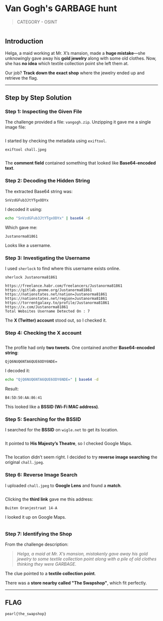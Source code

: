 # Van Gogh's GARBAGE hunt

> CATEGORY - OSINT

<figure><img src="https://3066381948-files.gitbook.io/~/files/v0/b/gitbook-x-prod.appspot.com/o/spaces%2F1v4zpYg12djm83qExa3x%2Fuploads%2FDoTCSS5MGOEvmKXhwwl4%2FPasted%20image%2020250308203808.png?alt=media&#x26;token=b9afe9f4-d745-4654-86aa-7dbe6a7f08a7" alt=""><figcaption></figcaption></figure>

## Introduction

Helga, a maid working at Mr. X’s mansion, made a **huge mistake**—she unknowingly gave away his **gold jewelry** along with some old clothes. Now, she has **no idea** which textile collection point she left them at.

Our job? **Track down the exact shop** where the jewelry ended up and retrieve the flag.

***

## Step by Step Solution

### Step 1: Inspecting the Given File

The challenge provided a file: `vangogh.zip`. Unzipping it gave me a single image file:

<figure><img src="https://3066381948-files.gitbook.io/~/files/v0/b/gitbook-x-prod.appspot.com/o/spaces%2F1v4zpYg12djm83qExa3x%2Fuploads%2FvZbCKWtdcHNcJs2aSMZZ%2FPasted%20image%2020250308211149.png?alt=media&#x26;token=8ac1801c-c583-4902-966d-087b10aab6db" alt=""><figcaption></figcaption></figure>

I started by checking the metadata using `exiftool`.

```
exiftool chall.jpeg
```

<figure><img src="https://3066381948-files.gitbook.io/~/files/v0/b/gitbook-x-prod.appspot.com/o/spaces%2F1v4zpYg12djm83qExa3x%2Fuploads%2FJn8M8csoloqaJBLpBrCP%2FPasted%20image%2020250308212049.png?alt=media&#x26;token=5ffe59f2-8c85-41f3-bf01-d88956d00d78" alt=""><figcaption></figcaption></figure>

The **comment field** contained something that looked like **Base64-encoded text**.

### Step 2: Decoding the Hidden String

The extracted Base64 string was:

```
SnVzdGFub3JtYTgxODYx
```

I decoded it using:

```sh
echo "SnVzdGFub3JtYTgxODYx" | base64 -d
```

Which gave me:

```
Justanorma81861
```

Looks like a username.

### Step 3: Investigating the Username

I used `sherlock` to find where this username exists online.

```
sherlock Justanorma81861
```

```
https://freelance.habr.com/freelancers/Justanorma81861
https://gitlab.gnome.org/Justanorma81861
https://nationstates.net/nation=Justanorma81861
https://nationstates.net/region=Justanorma81861
https://torrentgalaxy.to/profile/Justanorma81861
https://x.com/Justanorma81861
Total Websites Username Detected On : 7
```

The **X (Twitter) account** stood out, so I checked it.

### Step 4: Checking the X account

<figure><img src="https://3066381948-files.gitbook.io/~/files/v0/b/gitbook-x-prod.appspot.com/o/spaces%2F1v4zpYg12djm83qExa3x%2Fuploads%2FPMZVpdgXb40pEJ8pDcIH%2FPasted%20image%2020250308212511.png?alt=media&#x26;token=34b9f7cf-c25f-43b4-bc9c-871f1fd55d5e" alt=""><figcaption></figcaption></figure>

The profile had only **two tweets**. One contained another **Base64-encoded string**:

```
QjQ6NUQ6NTA6QUE6ODY6NDE=
```

I decoded it:

```sh
echo "QjQ6NUQ6NTA6QUE6ODY6NDE=" | base64 -d
```

Result:

```
B4:5D:50:AA:86:41
```

This looked like a **BSSID (Wi-Fi MAC address)**.

### Step 5: Searching for the BSSID

I searched for the **BSSID** on `wigle.net` to get its location.

<figure><img src="https://3066381948-files.gitbook.io/~/files/v0/b/gitbook-x-prod.appspot.com/o/spaces%2F1v4zpYg12djm83qExa3x%2Fuploads%2FKQhfZzlzgcHKbdfqZHsj%2FPasted%20image%2020250308212851.png?alt=media&#x26;token=67f83de5-9d4f-45ce-8ef5-71873ada4e06" alt=""><figcaption></figcaption></figure>

It pointed to **His Majesty’s Theatre**, so I checked Google Maps.

<figure><img src="https://3066381948-files.gitbook.io/~/files/v0/b/gitbook-x-prod.appspot.com/o/spaces%2F1v4zpYg12djm83qExa3x%2Fuploads%2FQ1BM7HoO0WVO1tB0Scsc%2FPasted%20image%2020250308213525.png?alt=media&#x26;token=a070584e-37e3-4f3e-b36a-821c652c08bb" alt=""><figcaption></figcaption></figure>

The location didn’t seem right. I decided to try **reverse image searching** the original `chall.jpeg`.

### Step 6: Reverse Image Search

I uploaded `chall.jpeg` to **Google Lens** and found a **match**.

<figure><img src="https://3066381948-files.gitbook.io/~/files/v0/b/gitbook-x-prod.appspot.com/o/spaces%2F1v4zpYg12djm83qExa3x%2Fuploads%2FpShpPcyZA9VyYgsIRECr%2FPasted%20image%2020250308213852.png?alt=media&#x26;token=3c11d3f0-5262-4a5b-9962-f2ef87648cc1" alt=""><figcaption></figcaption></figure>

Clicking the **third link** gave me this address:

```
Buiten Oranjestraat 14-A
```

I looked it up on Google Maps.

<figure><img src="https://3066381948-files.gitbook.io/~/files/v0/b/gitbook-x-prod.appspot.com/o/spaces%2F1v4zpYg12djm83qExa3x%2Fuploads%2FgyFdOE0nwHCsyV8chzCR%2FPasted%20image%2020250308214543.png?alt=media&#x26;token=2570251b-fa94-4f2c-887d-f200ec39796a" alt=""><figcaption></figcaption></figure>

### Step 7: Identifying the Shop

From the challenge description:

> _Helga, a maid at Mr. X’s mansion, mistakenly gave away his gold jewelry to some textile collection point along with a pile of old clothes thinking they were GARBAGE._

The clue pointed to a **textile collection point**.

There was a **store nearby called "The Swapshop"**, which fit perfectly.

***

## FLAG

```
pearl{the_swapshop}
```